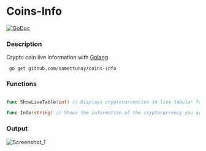 # Coins-Info

[![GoDoc](https://godoc.org/github.com/anaskhan96/soup?status.svg)](https://pkg.go.dev/github.com/anaskhan96/soup)


### Description

Crypto coin live information with [Golang](https://www.golang.org/)

```
 go get github.com/samettunay/coins-info
```

### Functions

```go

func ShowLiveTable(int) // Displays cryptocurrencies in live tabular form

func Info(string) // Shows the information of the cryptocurrency you are looking for

```

### Output

![Screenshot_1](https://user-images.githubusercontent.com/79511355/162594936-dfb17f6b-3650-493c-808f-407b7a3dad8c.png)

